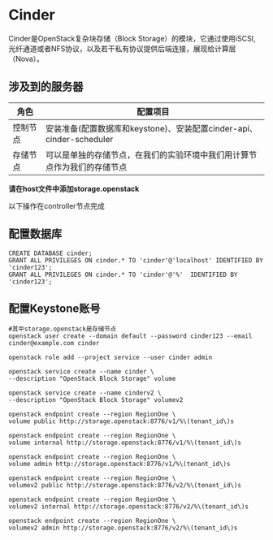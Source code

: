 # Cinder

Cinder是OpenStack复杂块存储（Block Storage）的模块，它通过使用iSCSI, 光纤通道或者NFS协议，以及若干私有协议提供后端连接，展现给计算层（Nova）。

## 涉及到的服务器
角色 |配置项目
---|---
控制节点|安装准备(配置数据库和keystone)、安装配置cinder-api、cinder-scheduler 
存储节点|可以是单独的存储节点，在我们的实验环境中我们用计算节点作为我们的存储节点

**请在host文件中添加storage.openstack**

以下操作在controller节点完成

## 配置数据库
```
CREATE DATABASE cinder;
GRANT ALL PRIVILEGES ON cinder.* TO 'cinder'@'localhost' IDENTIFIED BY 'cinder123';
GRANT ALL PRIVILEGES ON cinder.* TO 'cinder'@'%'  IDENTIFIED BY 'cinder123';
```

## 配置Keystone账号
```
#其中storage.openstack是存储节点
openstack user create --domain default --password cinder123 --email cinder@example.com cinder

openstack role add --project service --user cinder admin

openstack service create --name cinder \
--description "OpenStack Block Storage" volume

openstack service create --name cinderv2 \
--description "OpenStack Block Storage" volumev2

openstack endpoint create --region RegionOne \
volume public http://storage.openstack:8776/v1/%\(tenant_id\)s

openstack endpoint create --region RegionOne \
volume internal http://storage.openstack:8776/v1/%\(tenant_id\)s

openstack endpoint create --region RegionOne \
volume admin http://storage.openstack:8776/v1/%\(tenant_id\)s

openstack endpoint create --region RegionOne \
volumev2 public http://storage.openstack:8776/v2/%\(tenant_id\)s

openstack endpoint create --region RegionOne \
volumev2 internal http://storage.openstack:8776/v2/%\(tenant_id\)s

openstack endpoint create --region RegionOne \
volumev2 admin http://storage.openstack:8776/v2/%\(tenant_id\)s
```
